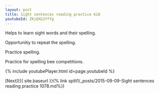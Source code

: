 ```yaml
---
layout: post
title: Sight sentences reading practice 618
youtubeId: ZKjQXG2Yffg
---
```

 
 
Helps to learn sight words and their spelling.

Opportunitiy to repeat the spelling. 

Practice spelling. 
 
Practice for spelling bee competitions. 
 
{% include youtubePlayer.html id=page.youtubeId %}
 
 

[Next]({{ site.baseurl }}{% link  split1/_posts/2015-09-09-Sight sentences reading practice 1078.md%})
 
